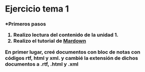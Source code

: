 <h1>Ejercicio tema 1  </h1>

<h3> *Primeros pasos  

1. Realizo lectura del contenido de la unidad 1.  
2. Realizo el tutorial de [Mardown](http://www.markdowntutorial.com/)

En primer lugar, creé documentos con bloc de notas con códigos **rtf, html y xml.** y cambié la extensión de dichos documentos a **.rtf, .html y .xml**




